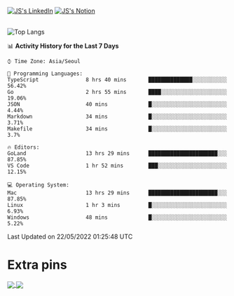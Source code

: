 
[![JS's LinkedIn](https://img.shields.io/badge/LinkedIn-blue?style=for-the-badge&logo=linkedin)](https://www.linkedin.com/in/jaeseung-lee-5a2a32139/) 
[![JS's Notion](https://img.shields.io/badge/Notion-black?style=for-the-badge&logo=notion)](https://bit.ly/ljswiki1) <br><br>
<!-- ![JS's GitHub stats](https://github-readme-stats-lemon-five.vercel.app/api?username=tkxkd0159&hide=contribs,prs,stars,issues&show_icons=true&theme=react&include_all_commits=true)   -->
![Top Langs](https://github-readme-stats-lemon-five.vercel.app/api/top-langs/?username=tkxkd0159&layout=compact&hide=jupyter%20notebook,scss,html,css&langs_count=10)  


<!--START_SECTION:waka-->
📊 **Activity History for the Last 7 Days** 

```text
⌚︎ Time Zone: Asia/Seoul

💬 Programming Languages: 
TypeScript               8 hrs 40 mins       ██████████████░░░░░░░░░░░   56.42% 
Go                       2 hrs 55 mins       ████░░░░░░░░░░░░░░░░░░░░░   19.06% 
JSON                     40 mins             █░░░░░░░░░░░░░░░░░░░░░░░░   4.44% 
Markdown                 34 mins             █░░░░░░░░░░░░░░░░░░░░░░░░   3.71% 
Makefile                 34 mins             █░░░░░░░░░░░░░░░░░░░░░░░░   3.7%

🔥 Editors: 
GoLand                   13 hrs 29 mins      ██████████████████████░░░   87.85% 
VS Code                  1 hr 52 mins        ███░░░░░░░░░░░░░░░░░░░░░░   12.15%

💻 Operating System: 
Mac                      13 hrs 29 mins      ██████████████████████░░░   87.85% 
Linux                    1 hr 3 mins         █░░░░░░░░░░░░░░░░░░░░░░░░   6.93% 
Windows                  48 mins             █░░░░░░░░░░░░░░░░░░░░░░░░   5.22%

```


 Last Updated on 22/05/2022 01:25:48 UTC
<!--END_SECTION:waka-->

# Extra pins
<a href="https://github.com/tkxkd0159/go-chain">
  <img align="center" src="https://github-readme-stats-lemon-five.vercel.app/api/pin/?username=tkxkd0159&repo=go-chain&theme=react" />
</a>
<a href="https://github.com/tkxkd0159/dsalgo">
  <img align="center" src="https://github-readme-stats-lemon-five.vercel.app/api/pin/?username=tkxkd0159&repo=dsalgo&theme=react" />
</a>

<!---
- 🔭 I’m currently working on ...
- 🌱 I’m currently learning blockchain and distributed network
- 👯 I’m looking to collaborate on ...
- 🤔 I’m looking for help with ...
- 💬 Ask me about ...
- 📫 How to reach me: ...
- 😄 Pronouns: ...
- ⚡ Fun fact: ...
-->

